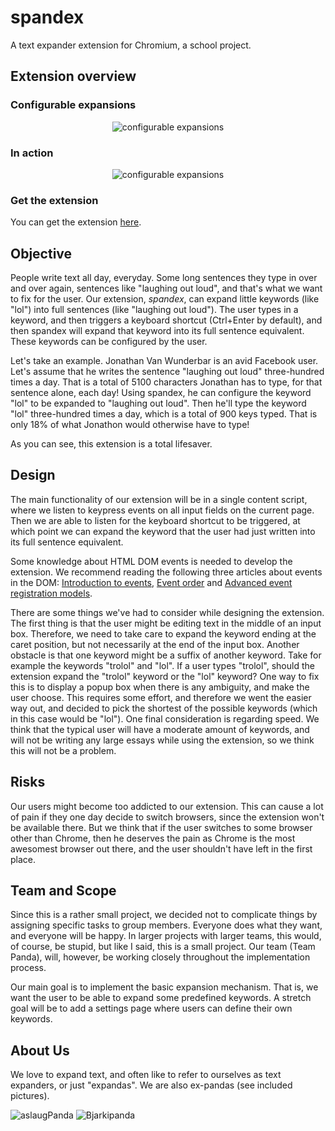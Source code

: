 # spandex

A text expander extension for Chromium, a  school project.

## Extension overview

### Configurable expansions
<div style="text-align:center"><img src="http://i.imgur.com/jyLEJil.png" alt="configurable expansions" /></div>

### In action
<div style="text-align:center"><img src="http://i.imgur.com/D5qYsRA.gif" alt="configurable expansions" /></div>

### Get the extension
You can get the extension <a href="https://raw.github.com/aslaugsollilja/spandex/master/spandex.crx">here</a>.

## Objective
People write text all day, everyday. Some long sentences they type in over and over again, sentences like "laughing out loud", and that's what we want to fix for the user. Our extension, _spandex_, can expand little keywords (like "lol") into full sentences (like "laughing out loud"). The user types in a keyword, and then triggers a keyboard shortcut (Ctrl+Enter by default), and then spandex will expand that keyword into its full sentence equivalent. These keywords can be configured by the user.

Let's take an example. Jonathan Van Wunderbar is an avid Facebook user. Let's assume that he writes the sentence "laughing out loud" three-hundred times a day. That is a total of 5100 characters Jonathan has to type, for that sentence alone, each day! Using spandex, he can configure the keyword "lol" to be expanded to "laughing out loud". Then he'll type the keyword "lol" three-hundred times a day, which is a total of 900 keys typed. That is only 18% of what Jonathon would otherwise have to type!

As you can see, this extension is a total lifesaver.

## Design
The main functionality of our extension will be in a single content script, where we listen to keypress events on all input fields on the current page. Then we are able to listen for the keyboard shortcut to be triggered, at which point we can expand the keyword that the user had just written into its full sentence equivalent.

Some knowledge about HTML DOM events is needed to develop the extension. We recommend reading the following three articles about events in the DOM: [Introduction to events](https://developer.mozilla.org/en-US/docs/Web/API/Event), [Event order](http://www.quirksmode.org/js/events_order.html) and [Advanced event registration models](http://www.quirksmode.org/js/events_advanced.html).

There are some things we've had to consider while designing the extension. The first thing is that the user might be editing text in the middle of an input box. Therefore, we need to take care to expand the keyword ending at the caret position, but not necessarily at the end of the input box. Another obstacle is that one keyword might be a suffix of another keyword. Take for example the keywords "trolol" and "lol". If a user types "trolol", should the extension expand the "trolol" keyword or the "lol" keyword? One way to fix this is to display a popup box when there is any ambiguity, and make the user choose. This requires some effort, and therefore we went the easier way out, and decided to pick the shortest of the possible keywords (which in this case would be "lol"). One final consideration is regarding speed. We think that the typical user will have a moderate amount of keywords, and will not be writing any large essays while using the extension, so we think this will not be a problem.

## Risks
Our users might become too addicted to our extension. This can cause a lot of pain if they one day decide to switch browsers, since the extension won't be available there. But we think that if the user switches to some browser other than Chrome, then he deserves the pain as Chrome is the most awesomest browser out there, and the user shouldn't have left in the first place.

## Team and Scope
Since this is a rather small project, we decided not to complicate things by assigning specific tasks to group members. Everyone does what they want, and everyone will be happy. In larger projects with larger teams, this would, of course, be stupid, but like I said, this is a small project. Our team (Team Panda), will, however, be working closely throughout the implementation process.

Our main goal is to implement the basic expansion mechanism. That is, we want the user to be able to expand some predefined keywords. A stretch goal will be to add a settings page where users can define their own keywords.

## About Us
We love to expand text, and often like to refer to ourselves as text expanders, or just "expandas". We are also ex-pandas (see included pictures).

<img src="http://i.imgur.com/d9a3UmD.jpg" alt="aslaugPanda" />
<img src="http://i.imgur.com/XRYTDVr.png" alt="Bjarkipanda" />
